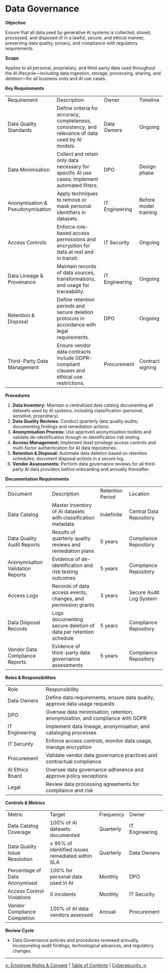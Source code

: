 # Data Governance

**Objective**

Ensure that all data used by generative AI systems is collected, stored, processed, and disposed of in a lawful, secure, and ethical manner, preserving data quality, privacy, and compliance with regulatory requirements.

**Scope**

Applies to all personal, proprietary, and third-party data used throughout the AI lifecycle&mdash;including data ingestion, storage, processing, sharing, and deletion&mdash;for all business units and AI use cases.

**Key Requirements**

|     |     |     |     |
| --- | --- | --- | --- |
| Requirement | Description | Owner | Timeline |
| Data Quality Standards | Define criteria for accuracy, completeness, consistency, and relevance of data used by AI models. | Data Owners | Ongoing |
| Data Minimisation | Collect and retain only data necessary for specific AI use cases; implement automated filters. | DPO | Design phase |
| Anonymisation & Pseudonymisation | Apply techniques to remove or mask personal identifiers in datasets. | IT Engineering | Before model training |
| Access Controls | Enforce role-based access permissions and encryption for data at rest and in transit. | IT Security | Ongoing |
| Data Lineage & Provenance | Maintain records of data sources, transformations, and usage for traceability. | IT Engineering | Ongoing |
| Retention & Disposal | Define retention periods and secure deletion protocols in accordance with legal requirements. | DPO | Ongoing |
| Third-Party Data Management | Ensure vendor data contracts include GDPR-compliant clauses and ethical use restrictions. | Procurement | Contract signing |

**Procedures**

1.  **Data Inventory:** Maintain a centralized data catalog documenting all datasets used by AI systems, including classification (personal, sensitive, proprietary).
2.  **Data Quality Reviews:** Conduct quarterly data quality audits, documenting findings and remediation actions.
3.  **Anonymisation Process:** Use approved anonymisation toolkits and validate de-identification through re-identification risk testing.
4.  **Access Management:** Implement least-privilege access controls and multi-factor authentication for AI data repositories.
5.  **Retention & Disposal:** Automate data deletion based on retention schedules; document disposal actions in a secure log.
6.  **Vendor Assessments:** Perform data governance reviews for all third-party AI data providers before onboarding and annually thereafter.

**Documentation Requirements**

|     |     |     |     |
| --- | --- | --- | --- |
| Document | Description | Retention Period | Location |
| Data Catalog | Master inventory of AI datasets with classification metadata | Indefinite | Central Data Repository |
| Data Quality Audit Reports | Results of quarterly quality reviews and remediation plans | 5 years | Compliance Repository |
| Anonymisation Validation Reports | Evidence of de-identification and risk testing outcomes | 5 years | Compliance Repository |
| Access Logs | Records of data access events, changes, and permission grants | 3 years | Secure Audit Log System |
| Data Disposal Records | Logs documenting secure deletion of data per retention schedule | 5 years | Compliance Repository |
| Vendor Data Compliance Reports | Evidence of third-party data governance assessments | 5 years | Compliance Repository |

**Roles & Responsibilities**

|     |     |
| --- | --- |
| Role | Responsibility |
| Data Owners | Define data requirements, ensure data quality, approve data usage requests |
| DPO | Oversee data minimisation, retention, anonymisation, and compliance with GDPR |
| IT Engineering | Implement data lineage, anonymisation, and cataloging processes |
| IT Security | Enforce access controls, monitor data usage, manage encryption |
| Procurement | Validate vendor data governance practices and contractual compliance |
| AI Ethics Board | Oversee data governance adherence and approve policy exceptions |
| Legal | Review data processing agreements for compliance and risk |

**Controls & Metrics**

|     |     |     |     |
| --- | --- | --- | --- |
| Metric | Target | Frequency | Owner |
| Data Catalog Coverage | 100% of AI datasets documented | Quarterly | IT Engineering |
| Data Quality Issue Resolution | ≥ 95% of identified issues remediated within SLA | Quarterly | Data Owners |
| Percentage of Data Anonymised | 100% for personal data used in AI | Monthly | DPO |
| Access Control Violations | 0 incidents | Monthly | IT Security |
| Vendor Compliance Completion | 100% of AI data vendors assessed | Annual | Procurement |

**Review Cycle**

*   Data Governance policies and procedures reviewed annually, incorporating audit findings, technological advances, and regulatory changes.

---

[← Employee Rights & Consent](09-Employee-Rights-and-Consent.md) | [Table of Contents](00-Table-of-Contents.md) | [Cybersecurity →](11-Cybersecurity.md)
